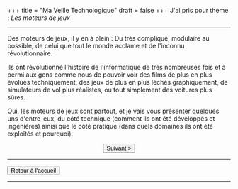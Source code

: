 +++
title = "Ma Veille Technologique"
draft = false
+++
J'ai pris pour thème : _Les moteurs de jeux_

***
Des moteurs de jeux, il y en à plein : Du très compliqué, modulaire au possible,
de celui que tout le monde acclame et de l'inconnu révolutionnaire.

Ils ont révolutionné l'histoire de l'informatique de très nombreuses fois et à
permi aux gens comme nous de pouvoir voir des films de plus en plus évolués
techniquement, des jeux de plus en plus léchés graphiquement, de simulateurs de
vol plus réalistes, ou tout simplement des voitures plus sûres.

Oui, les moteurs de jeux sont partout, et je vais vous présenter quelques uns 
d'entre-eux, du côté technique (comment ils ont été développés et ingéniérés)
ainisi que le côté pratique (dans quels domaines ils ont été exploîtés et
pourquoi).

<div align="center"><button onclick="window.location.href='https://azrael-iii.github.io/portfolio.github.io/veille/veille_p2';">Suivant ></button></div>

***

<button onclick="window.location.href='https://azrael-iii.github.io/portfolio.github.io/';">Retour à l'accueil</button></div>

***